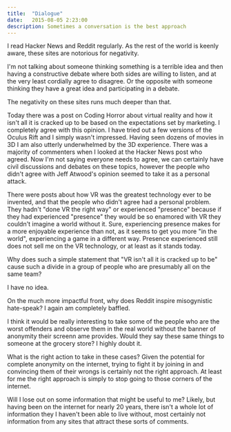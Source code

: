 ```yaml
---
title:  "Dialogue"
date:   2015-08-05 2:23:00
description: Sometimes a conversation is the best approach
---
```


I read Hacker News and Reddit regularly. As the rest of the world is keenly aware, these sites are notorious for negativity. 

I'm not talking about someone thinking something is a terrible idea and then having a constructive debate where both sides are willing to listen, and at the very least cordially agree to disagree. Or the opposite with someone thinking they have a great idea and participating in a debate.

The negativity on these sites runs much deeper than that. 

Today there was a post on Coding Horror about virtual reality and how it isn't all it is cracked up to be based on the expectations set by marketing. I completely agree with this opinion. I have tried out a few versions of the Oculus Rift and I simply wasn't impressed. Having seen dozens of movies in 3D I am also utterly underwhelmed by the 3D experience. There was a majority of commenters when I looked at the Hacker News post who agreed. Now I'm not saying everyone needs to agree, we can certainly have civil discussions and debates on these topics, however the people who didn't agree with Jeff Atwood's opinion seemed to take it as a personal attack.

There were posts about how VR was the greatest technology ever to be invented, and that the people who didn't agree had a personal problem. They hadn't "done VR the right way" or experienced "presence" because if they had experienced "presence" they would be so enamored with VR they couldn't imagine a world without it. Sure, experiencing presence makes for a more enjoyable experience than not, as it seems to get you more "in the world", experiencing a game in a different way. Presence experienced still does not sell me on the VR technology, or at least as it stands today.

Why does such a simple statement that "VR isn't all it is cracked up to be" cause such a divide in a group of people who are presumably all on the same team?

I have no idea.

On the much more impactful front, why does Reddit inspire misogynistic hate-speak? I again am completely baffled.

I think it would be really interesting to take some of the people who are the worst offenders and observe them in the real world without the banner of anonymity their screenn ame provides. Would they say these same things to someone at the grocery store? I highly doubt it. 

What is the right action to take in these cases? Given the potential for complete anonymity on the internet, trying to fight it by joining in and convincing them of their wrongs is certainly not the right approach. At least for me the right approach is simply to stop going to those corners of the internet.

Will I lose out on some information that might be useful to me? Likely, but having been on the internet for nearly 20 years, there isn't a whole lot of information they I haven't been able to live without, most certainly not information from any sites that attract these sorts of comments.

